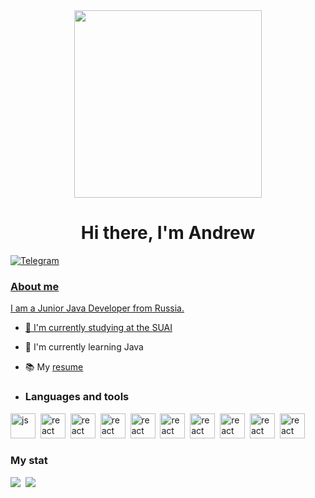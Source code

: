 <div id="header" align="center">
  <img src="https://media0.giphy.com/media/JIX9t2j0ZTN9S/giphy.gif?cid=ecf05e471yocttimvg1o9o3owfnp3tmb8pozrtrb40qy7r8w&ep=v1_gifs_search&rid=giphy.gif&ct=g" width="300"/>
</div>
<div id="header" align="center">
    <h1>Hi there, I'm  Andrew </h1>
</div>

 <div id="socials" align="left">
    <a href="https://t.me/andrew_k2003">
    <img src="https://img.shields.io/badge/Telegram-blue?style=for-the-badge&logo=telegram&logoColor=white" alt="Telegram"/>
</div>

### About me
I am a Junior Java Developer from Russia.
- 🔭 I'm currently studying at the [SUAI](https://guap.ru/en)
- 🌱 I'm currently learning Java
- 📚 My [resume](https://disk.yandex.ru/i/m52YlT-ZQhL0IQ)


- ### Languages and tools

<img src="https://cdn.jsdelivr.net/gh/devicons/devicon/icons/java/java-original.svg" title="js" width="40" height="40"/>&nbsp;
<img src="https://cdn.jsdelivr.net/gh/devicons/devicon/icons/spring/spring-original.svg" title="react" width="40" height="40"/>&nbsp;
<img src="https://cdn.jsdelivr.net/gh/devicons/devicon/icons/postgresql/postgresql-original.svg" title="react" width="40" height="40"/>&nbsp;
<img src="https://cdn.jsdelivr.net/gh/devicons/devicon/icons/typescript/typescript-original.svg" title="react" width="40" height="40"/>&nbsp;
<img src="https://cdn.jsdelivr.net/gh/devicons/devicon/icons/angularjs/angularjs-original.svg" title="react" width="40" height="40"/>&nbsp;
<img src="https://cdn.jsdelivr.net/gh/devicons/devicon/icons/git/git-original.svg" title="react" width="40" height="40"/>&nbsp;
<img src="https://cdn.jsdelivr.net/gh/devicons/devicon/icons/apache/apache-original.svg" title="react" width="40" height="40"/>&nbsp;
<img src="https://cdn.jsdelivr.net/gh/devicons/devicon/icons/linux/linux-original.svg" title="react" width="40" height="40"/>&nbsp;
<img src="https://cdn.jsdelivr.net/gh/devicons/devicon/icons/vscode/vscode-original.svg" title="react" width="40" height="40"/>&nbsp;
<img src="https://cdn.jsdelivr.net/gh/devicons/devicon/icons/github/github-original.svg" title="react" width="40" height="40"/>&nbsp;

### My stat

<div id="stat" align="left">
    <img src="https://github-profile-summary-cards.vercel.app/api/cards/profile-details?username=andrewOldGuapchich&theme=github_dark"/>&nbsp;
    <img src="https://github-readme-stats.vercel.app/api/top-langs/?username=andrewOldGuapchich&layout=compact&theme=vision-friendly-dark"/>&nbsp;
</div>

  

